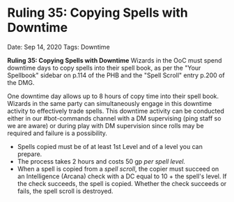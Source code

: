 # Ruling 35: Copying Spells with Downtime

Date: Sep 14, 2020
Tags: Downtime

**Ruling 35: Copying Spells with Downtime**
Wizards in the OoC must spend downtime days to copy spells into their spell book, as per the "Your Spellbook" sidebar on p.114 of the PHB and the "Spell Scroll" entry p.200 of the DMG.

One downtime day allows up to 8 hours of copy time into their spell book. Wizards in the same party can simultaneously engage in this downtime activity to effectively trade spells. This downtime activity can be conducted either in our #bot-commands channel with a DM supervising (ping staff so we are aware) or during play with DM supervision since rolls may be required and failure is a possibility.

- Spells copied must be of at least 1st Level and of a level you can prepare.
- The process takes 2 hours and costs 50 gp *per spell level.*
- When a spell is copied from a *spell scroll*, the copier must succeed on an Intelligence (Arcana) check with a DC equal to 10 + the spell's level. If the check succeeds, the spell is copied. Whether the check succeeds or fails, the spell scroll is destroyed.
